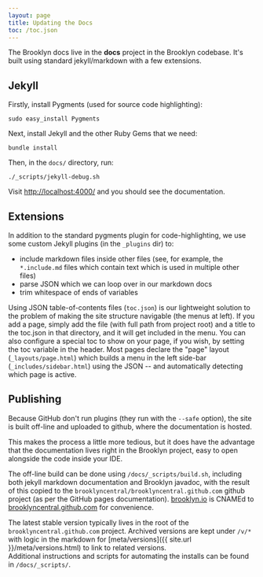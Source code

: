 ```yaml
---
layout: page
title: Updating the Docs
toc: /toc.json
---
```


The Brooklyn docs live in the **docs** project in the Brooklyn codebase.
It's built using standard jekyll/markdown with a few extensions.


## Jekyll

Firstly, install Pygments (used for source code highlighting):

    sudo easy_install Pygments

Next, install Jekyll and the other Ruby Gems that we need:

    bundle install

Then, in the `docs/` directory, run:

    ./_scripts/jekyll-debug.sh 
    
Visit [http://localhost:4000/](http://localhost:4000/) and you should see the documentation.


## Extensions

In addition to the standard pygments plugin for code-highlighting,
we use some custom Jekyll plugins (in the `_plugins` dir) to:

* include markdown files inside other files 
  (see, for example, the `*.include.md` files which contain text
  which is used in multiple other files)
* parse JSON which we can loop over in our markdown docs
* trim whitespace of ends of variables

Using JSON table-of-contents files (`toc.json`) is our lightweight solution
to the problem of making the site structure navigable (the menus at left).
If you add a page, simply add the file (with full path from project root)
and a title to the toc.json in that directory, and it will get included
in the menu.  You can also configure a special toc to show on your page,
if you wish, by setting the toc variable in the header.
Most pages declare the "page" layout (`_layouts/page.html`) which builds
a menu in the left side-bar (`_includes/sidebar.html`) using the JSON --
and automatically detecting which page is active. 
 

## Publishing

Because GitHub don't run plugins (they run with the `--safe` option),
the site is built off-line and uploaded to github, where the documentation is hosted.

This makes the process a little more tedious, but it does have the advantage 
that the documentation lives right in the Brooklyn project,
easy to open alongside the code inside your IDE.

The off-line build can be done using `/docs/_scripts/build.sh`,
including both jekyll markdown documentation and Brooklyn javadoc,
with the result of this copied to the `brooklyncentral/brooklyncentral.github.com` 
github project (as per the GitHub pages documentation).
[brooklyn.io](http://brooklyn.io) is CNAMEd to [brooklyncentral.github.com](brooklyncentral.github.com)
for convenience.

The latest stable version typically lives in the root of the `brooklyncentral.github.com` project.
Archived versions are kept under `/v/*` with logic in the markdown for 
[meta/versions]({{ site.url }}/meta/versions.html) to link to related versions.  
Additional instructions and scripts for automating the installs can be found in `/docs/_scripts/`.

